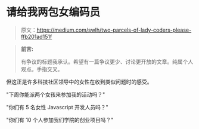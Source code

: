 # 请给我两包女编码员

> 原文：<https://medium.com/swlh/two-parcels-of-lady-coders-please-ffb201ad151f>

> **前言:**
> 
> 有争议的标题我承认。希望有一篇争议更少、讨论更开放的文章。纯属个人观点。手指交叉。

但这正是许多科技社区领导中的女性在收到类似问题时的感受。

"下周你能派两个女孩来参加我的活动吗？"

"你们有 5 名女性 Javascript 开发人员吗？"

"你们有 10 个人参加我们学院的创业项目吗？"